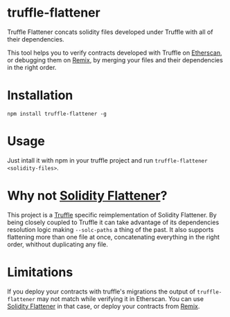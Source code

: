 # truffle-flattener

Truffle Flattener concats solidity files developed under Truffle with all of
their dependencies.

This tool helps you to verify contracts developed with Truffle on
[Etherscan](https://etherscan.io), or debugging them on
[Remix](https://remix.ethereum.org), by merging your files and their
dependencies in the right order.

# Installation

`npm install truffle-flattener -g`

# Usage

Just intall it with npm in your truffle project and run
`truffle-flattener <solidity-files>`.

# Why not [Solidity Flattener](https://github.com/BlockCatIO/solidity-flattener)?

This project is a [Truffle](https://github.com/trufflesuite/truffle) specific
reimplementation of Solidity Flattener. By being closely coupled to Truffle it
can take advantage of its dependencies resolution logic making `--solc-paths` a
thing of the past. It also supports flattening more than one file at once,
concatenating everything in the right order, whithout duplicating any file.

# Limitations

If you deploy your contracts with truffle's migrations the output of 
`truffle-flattener` may not match while verifying it in Etherscan. You
can use [Solidity Flattener](https://github.com/BlockCatIO/solidity-flattener)
in that case, or deploy your contracts from [Remix](https://remix.ethereum.org).
